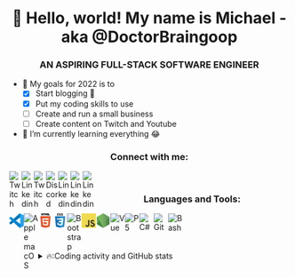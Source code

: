 <h1 align="center">👋 Hello, world! My name is Michael - aka @DoctorBraingoop</h1>
<h3 align="center">AN ASPIRING FULL-STACK SOFTWARE ENGINEER</h3>

- 🏹 My goals for 2022 is to
  - [x] Start blogging 🌠 
  - [x] Put my coding skills to use
  - [ ] Create and run a small business
  - [ ] Create content on Twitch and Youtube
- 🌱 I’m currently learning everything 😂
  <!-- - 👀 I’m interested in ... -->
  <!-- - 💞️ I’m looking to collaborate on ... -->
  <!-- - 📫 How to reach me ... -->

<h3 align="center">Connect with me:</h3>

[<img align="left" alt="Twitch" width="22px" src="https://raw.githubusercontent.com/rahuldkjain/github-profile-readme-generator/master/src/images/icons/Social/instagram.svg" />][instagram]
[<img align="left" alt="Linkedin" width="22px" src="https://user-images.githubusercontent.com/40189403/139202889-1ef81c4b-4754-42b0-92c1-46ebc81c93bf.png" />][youtube]
[<img align="left" alt="Twitch" width="22px" src="https://user-images.githubusercontent.com/40189403/139219389-375b38b3-1b2a-4ead-8747-3dc6cc251fd9.png" />][twitch]
[<img align="left" alt="Discord" width="22px" src="https://user-images.githubusercontent.com/40189403/139208883-a661c4ed-7018-4615-9ece-012fa8a343a2.png" />][discord]
[<img align="left" alt="Linkedin" width="22px" src="https://user-images.githubusercontent.com/40189403/139213461-f6497c2a-147f-4c0c-b8e8-61772736d1a2.png" />][linkedin]
[<img align="left" alt="Linkedin" width="22px" src="https://raw.githubusercontent.com/rahuldkjain/github-profile-readme-generator/master/src/images/icons/Social/devto.svg" />][dev.to]
[<img align="left" alt="Linkedin" width="22px" src="https://cdn.hashnode.com/res/hashnode/image/upload/v1611244244346/Y0nrI4kKp.png?auto=compress&w=500" />][hashnode]

[instagram]: "bit.ly/39JdEFC"
[youtube]: https://www.youtube.com/channel/UCGn4EWlzVdAuFpJ8Q_6VNqg
[twitch]: https://bit.ly/3tXVFCh
[discord]: https://discordapp.com/users/763824846219247636/
[linkedin]: https://bit.ly/3y9SSs9
[dev.to]: https://bit.ly/3xRjSLw
[hashnode]: https://bit.ly/39JLnyK

<br>

<h3 align="center">Languages and Tools:</h3>

<img align="left" alt="Visual Studio Code" title="Visual Studio Code" width="26px" src="https://raw.githubusercontent.com/github/explore/80688e429a7d4ef2fca1e82350fe8e3517d3494d/topics/visual-studio-code/visual-studio-code.png"/>
<img align="left" alt="Apple macOS" title="Apple macOS" width="26px" src="https://user-images.githubusercontent.com/40189403/139187464-2c35fa09-c1fb-41f0-967f-6cd5ba706782.png" />
<img align="left" alt="HTML5" title="HTML5" width="26px" src="https://raw.githubusercontent.com/github/explore/80688e429a7d4ef2fca1e82350fe8e3517d3494d/topics/html/html.png" />
<img align="left" alt="CSS3" title="CSS3" width="26px" src="https://raw.githubusercontent.com/github/explore/80688e429a7d4ef2fca1e82350fe8e3517d3494d/topics/css/css.png" />
<img align="left" alt="Bootstrap" title="Bootstrap 4" width="26px" src="https://user-images.githubusercontent.com/40189403/139141808-699b4f7c-0367-4fca-9573-ed47178637ac.png" />
<img align="left" alt="JavaScript" title="JavaScript" width="26px" src="https://raw.githubusercontent.com/github/explore/80688e429a7d4ef2fca1e82350fe8e3517d3494d/topics/javascript/javascript.png" />
<img align="left" alt="Node.js" title="Node.JS" width="26px" src="https://raw.githubusercontent.com/github/explore/80688e429a7d4ef2fca1e82350fe8e3517d3494d/topics/nodejs/nodejs.png" />
<img align="left" alt="Vue" width="26px" title="Vue.js" src="https://user-images.githubusercontent.com/40189403/139140904-a61937f4-049a-410a-b8ce-feff9044e485.png" />
<img align="left" alt="P5" width="26px" title="P5.js" src="https://user-images.githubusercontent.com/40189403/139138195-54d7b428-6657-4b34-906c-ada118483707.png" />
<img align="left" alt="C#" width="26px" title="C#" src="https://user-images.githubusercontent.com/40189403/139138501-9944fc1e-8c48-4c1b-a10b-966fe19b42fc.png" />
<img align="left" alt="Git" width="26px" title="git" src="https://user-images.githubusercontent.com/40189403/139186391-b1ac9978-f34a-4bed-8aca-20a0936cc93b.png" />
<img align="left" alt="Bash" width="26px" title="BASH" src="https://user-images.githubusercontent.com/40189403/139186934-1100d85b-ddfe-4861-94aa-990be1003186.png" />

<br>
<br>
<br>
<br>

<details>
  <summary>🔥:Coding activity and GitHub stats</summary>
  <!-- GitHub trophies -->
  <p align="left"> <a href="https://github.com/ryo-ma/github-profile-trophy"><img src="https://github-profile-trophy.vercel.app/?username=doctorbraingoop"  alt="doctorbraingoop" /></a> </p>
<!-- GitHub streaks -->
<p><img align="center" src="https://github-readme-streak-stats.herokuapp.com/?user=doctorbraingoop&" alt="doctorbraingoop" /></p>
<!-- GitHub stats -->
<p>&nbsp;<img align="center" src="https://github-readme-stats.vercel.app/api?username=doctorbraingoop&show_icons=true&locale=en" alt="doctorbraingoop" /></p>
<!--   Coding activity over last 7 days -->
<a href="https://wakatime.com"><img src="https://wakatime.com/share/@Saavv/2620cc34-d832-4a0d-9dbb-374690da1618.png" /></a>
<!--   Coding languages over last 7 days -->
<a href="https://wakatime.com"><img src="https://wakatime.com/share/@Saavv/5e50acaf-a470-4f79-9363-6e552b6715b7.png" /></a>
</details>

<!-- ! `Connect with me` in HTML format -->
<!-- <h3 align="center">Connect with me:</h3> -->
<!-- <p align="left"> -->
<!-- dev.to -->
<!-- <a href="https://dev.to/saavv" target="blank"><img align="center" src="https://raw.githubusercontent.com/rahuldkjain/github-profile-readme-generator/master/src/images/icons/Social/devto.svg" alt="saavv" height="30" width="40" /></a> -->

<!-- hashnode -->
<!-- <a href="https://hashnode.com/@braingoop" target="blank"><img align="center" src="https://raw.githubusercontent.com/rahuldkjain/github-profile-readme-generator/master/src/images/icons/Social/hashnode.svg" alt="@braingoop" height="30" width="40" /></a> -->

<!-- instagram -->
<!-- <a href="https://instagram.com/doctorbraingoop" target="blank"><img align="center" src="https://raw.githubusercontent.com/rahuldkjain/github-profile-readme-generator/master/src/images/icons/Social/instagram.svg" alt="doctorbraingoop" height="30" width="40" /></a> -->

<!-- youtube -->
<!-- [<img align="left" alt="YouTube" width="22px" src="https://user-images.githubusercontent.com/40189403/139202889-1ef81c4b-4754-42b0-92c1-46ebc81c93bf.png" />][youtube] -->
<!-- </p> -->
<!-- ! `Connect with me` in HTML format -->

